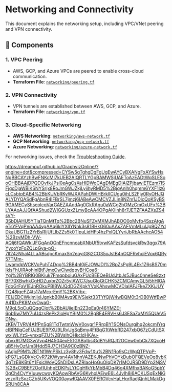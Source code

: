 # Networking and Connectivity

This document explains the networking setup, including VPC/VNet peering and VPN connectivity.

## **🔹 Components**
### **1. VPC Peering**
- AWS, GCP, and Azure VPCs are peered to enable cross-cloud communication.
- **Terraform File**: [`networking/peering.tf`](../networking/peering.tf)

### **2. VPN Connectivity**
- VPN tunnels are established between AWS, GCP, and Azure.
- **Terraform File**: [`networking/vpn.tf`](../networking/vpn.tf)

### **3. Cloud-Specific Networking**
- **AWS Networking**: [`networking/aws-network.tf`](../networking/aws-network.tf)
- **GCP Networking**: [`networking/gcp-network.tf`](../networking/gcp-network.tf)
- **Azure Networking**: [`networking/azure-network.tf`](../networking/azure-network.tf)

For networking issues, check the [Troubleshooting Guide](troubleshooting.md).

https://dreampuf.github.io/GraphvizOnline/?engine=dot&compressed=CYSw5gTghgDgFgUgEwAYCyBXANgFxAYSwHsNgBBCAYzhBwFNKcMI7kUEB2AIQRTLYGpBAMWSjUAEToAzEADtWqSLESooOHBBAAjDPQDOvfkJPsl0eAgCsXaHIDWoCAgDMEgDIAlZPjbawlETEzm7ISFjgcDjaWBiKSNYSrjx8RoJmGWJZkjLyiihyRMD5%2BjgAnlh0hqmm6YXF1lz6cLCsbtpEAB4%2BbKUVbRKyWJXAPahDWIHBrklICUgu0ihLS2Fjy0RyOHJQALYDYQASdFgAbnR4lFBrSL7jmzj6IABeAwCMCVZJLin8NZm1JDicQoKSyBS9GAMECyShseolcqVarGAEZAAqdAg0GkRAgu0aWCg2hOMzCmOxUFx%2BLYAAoAJJQfAAShud2WIGGUzxZLmyBcAA4OPgAKIinh8r7JETZFAAZXsZS4sVY-3SbDIAHU5YTiaTQnMtTq%2Bbc2BNuSFZvMXMJhABOO0oMyfb4SszAtgAeTsYFVqPVqAA4vgAAq6klYXlIYNhk3s81BHkG60uAAsZAFVmMLulJg9QZYdDkaUBGTIz2YrBsRIjUfLlbZZs5k0TlpuLidHFt4hzPxlQLYyriJbRbAAchcAO54%2BzyMDh-VW-AQIj6fQAWkIJFGqAnOGnEFncnncabXNbUf5tvwKAFzsSufdsvckRw3qgx79AYycoYzFoZQLpGya-pQ-7lI24zNhal4LLaABsdpcKmaxSn2eayiG8j2CO35oJstB4nOQFRvhciEVox6QRy57TMm-LwamdpWCKVoPuhT4Dqg%2BB4nI0jEJOWJDl%2BpZsPg9L4Ek1Z6sBS70mIklsFhUIRAohinlBtFJmxCwClwdqpvBHCoa6-Ygi%2BYBRIG0BKiuk7FmqpboiuGAxFUcBEEQeBUdJtbJs5JBuc0nneSe8zxtBF70XBwhkCgHDZuxbrZOZr5ylAWC7JsuGloGtCHK5ZCMCAmyGL5i5hHlOAFdoGrFaV1EJnROkuPBlBWJQdDGZKpkYVxKAhswMCVDlaIAFJFkeZXKjJUYTQ48jqeFZ4ts17aMcxrEmY%2BKVibx-FEIJEDCWkjmjlxIJgnkbB0MAvq9EiVSjekt33TYfQjW4wBQM0t3rDB0WtfBwPA41DxPK8MxvOwaG-M9gL5qCuQQqgCIot%2BbAUjieIEn2Z3pEa0r46YMZE-6pb1iwZMY7uU4zsRePk2ioHgYBjM0%2BgBE4ERVHs6J3ESaZxMYi5QUeV5DNw-zKBVTVRV4A1fPnSg81TdTwtmWwV0oygr1PRrqBY1SONsOurgihq2okcmIYrqcIBPNlqCeFUJBUE9PXU9LRvUgSqBmy4FtBqG1tWrbRD247xbO67zCdUtSXwxiWLYzS-vmxqFZU%2BVslhOHkcldHKAu-obvx9t7MG3wVvp4H4504exE51GABqIbsiGdBYsRQJt2OCew0nbCk7XQcoHuB5HvOzfJm3Hdd5RJ7CH3A9C0zBNZ-kAdjxP9M%2BTNflWnPSkLz3y8hv3Fdw1Xu%2BN1Ro9sCzWgQTPVpP-kPG7LsGDkVcCvR72KWysn4AVNhnVAZEKJNwPhVOYkDubOFQEVeOq8vbK3gTzE8KBt6Y1FsicWoVQ5hDIDsLAZRIaoHpGuOIqDK7r1MOJRSD9DYp2NjSV%2BxC9BEF2OofIUhhpEDKPsLYtCgHfkYbMbB4Dq46g4XMfhxBAKoG5pbY0gCh4CyYVIuuwcwxyKQAowRbAVG6KvholAEiwE6L4JvIh8i6ACKUSgExNiGyezoRzSxzCZb5UKvVOQ00aywKQAAVX0PEROVcvHaLHqrRadjQnhLMakDgSRUh8CAA
